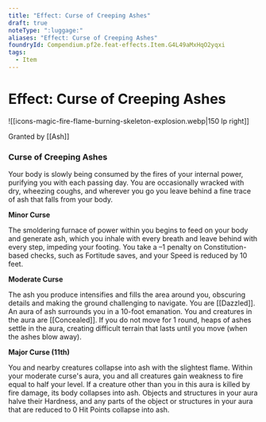 ```yaml
---
title: "Effect: Curse of Creeping Ashes"
draft: true
noteType: ":luggage:"
aliases: "Effect: Curse of Creeping Ashes"
foundryId: Compendium.pf2e.feat-effects.Item.G4L49aMxHqO2yqxi
tags:
  - Item
---
```


# Effect: Curse of Creeping Ashes
![[icons-magic-fire-flame-burning-skeleton-explosion.webp|150 lp right]]

Granted by [[Ash]]

### Curse of Creeping Ashes

Your body is slowly being consumed by the fires of your internal power, purifying you with each passing day. You are occasionally wracked with dry, wheezing coughs, and wherever you go you leave behind a fine trace of ash that falls from your body.

**Minor Curse**

The smoldering furnace of power within you begins to feed on your body and generate ash, which you inhale with every breath and leave behind with every step, impeding your footing. You take a –1 penalty on Constitution-based checks, such as Fortitude saves, and your Speed is reduced by 10 feet.

**Moderate Curse**

The ash you produce intensifies and fills the area around you, obscuring details and making the ground challenging to navigate. You are [[Dazzled]]. An aura of ash surrounds you in a 10-foot emanation. You and creatures in the aura are [[Concealed]]. If you do not move for 1 round, heaps of ashes settle in the aura, creating difficult terrain that lasts until you move (when the ashes blow away).

**Major Curse (11th)**

You and nearby creatures collapse into ash with the slightest flame. Within your moderate curse's aura, you and all creatures gain weakness to fire equal to half your level. If a creature other than you in this aura is killed by fire damage, its body collapses into ash. Objects and structures in your aura halve their Hardness, and any parts of the object or structures in your aura that are reduced to 0 Hit Points collapse into ash.

